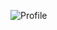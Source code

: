 ![Profile](https://github-readme-stats.vercel.app/api?username=pengzhile&show_icons=true&theme=dark)
